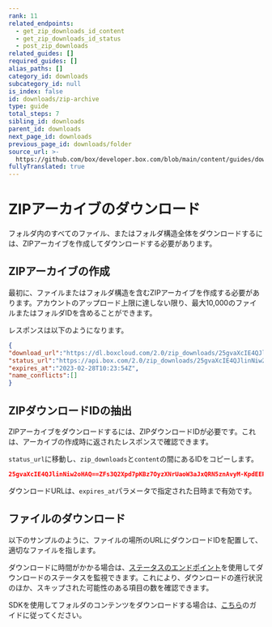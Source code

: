 ```yaml
---
rank: 11
related_endpoints:
  - get_zip_downloads_id_content
  - get_zip_downloads_id_status
  - post_zip_downloads
related_guides: []
required_guides: []
alias_paths: []
category_id: downloads
subcategory_id: null
is_index: false
id: downloads/zip-archive
type: guide
total_steps: 7
sibling_id: downloads
parent_id: downloads
next_page_id: downloads
previous_page_id: downloads/folder
source_url: >-
  https://github.com/box/developer.box.com/blob/main/content/guides/downloads/zip-archive.md
fullyTranslated: true
---
```

<!-- markdownlint-disable line-length -->

# ZIPアーカイブのダウンロード

フォルダ内のすべてのファイル、またはフォルダ構造全体をダウンロードするには、ZIPアーカイブを作成してダウンロードする必要があります。

## ZIPアーカイブの作成

最初に、ファイルまたはフォルダ構造を含むZIPアーカイブを作成する必要があります。アカウントのアップロード上限に達しない限り、最大10,000のファイルまたはフォルダIDを含めることができます。

<Samples id="post_zip_downloads">

</Samples>

レスポンスは以下のようになります。

```json
{
"download_url":"https://dl.boxcloud.com/2.0/zip_downloads/25gvaXcIE4QJlinNiw2oHAQ==ZFs3Q2Xpd7pKBz7OyzXNrUaoW3aJxQRN5znAvyM-KpdEEPdWcQDKU-Dl85Ew/content",
"status_url":"https://api.box.com/2.0/zip_downloads/25gvaXcIE4QJlinNiw2oHAQ==ZFs3Q2Xpd7pKBz7OyzXNrUaoW3aJxQRN5znAvyM-KpdEEPdWcQDKU-Dl85Ew/status",
"expires_at":"2023-02-28T10:23:54Z",
"name_conflicts":[]
}

```

## ZIPダウンロードIDの抽出

ZIPアーカイブをダウンロードするには、ZIPダウンロードIDが必要です。これは、アーカイブの作成時に返されたレスポンスで確認できます。

`status_url`に移動し、`zip_downloads`と`content`の間にあるIDをコピーします。

```json
25gvaXcIE4QJlinNiw2oHAQ==ZFs3Q2Xpd7pKBz7OyzXNrUaoW3aJxQRN5znAvyM-KpdEEPdWcQDKU-Dl85Ew

```

<Message type="notice">

ダウンロードURLは、`expires_at`パラメータで指定された日時まで有効です。

</Message>

## ファイルのダウンロード

以下のサンプルのように、ファイルの場所のURLにダウンロードIDを配置して、適切なファイルを指します。

<Samples id="get_zip_downloads_id_content">

</Samples>

ダウンロードに時間がかかる場合は、[ステータスのエンドポイント](e://get-zip-downloads-id-status)を使用してダウンロードのステータスを監視できます。これにより、ダウンロードの進行状況のほか、スキップされた可能性のある項目の数を確認できます。

<Samples id="get_zip_downloads_id_status">

</Samples>

<Message notice>

SDKを使用してフォルダのコンテンツをダウンロードする場合は、[こちら](g://downloads/folder)のガイドに従ってください。

</Message>
